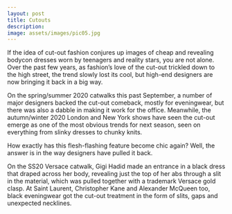 ```yaml
---
layout: post
title: Cutouts
description: 
image: assets/images/pic05.jpg
---
```


If the idea of cut-out fashion conjures up images of cheap and revealing bodycon dresses worn by teenagers and reality stars, you are not alone. Over the past few years, as fashion’s love of the cut-out trickled down to the high street, the trend slowly lost its cool, but high-end designers are now bringing it back in a big way.

On the spring/summer 2020 catwalks this past September, a number of major designers backed the cut-out comeback, mostly for eveningwear, but there was also a dabble in making it work for the office. Meanwhile, the autumn/winter 2020 London and New York shows have seen the cut-out emerge as one of the most obvious trends for next season, seen on everything from slinky dresses to chunky knits.

How exactly has this flesh-flashing feature become chic again? Well, the answer is in the way designers have pulled it back.

On the SS20 Versace catwalk, Gigi Hadid made an entrance in a black dress that draped across her body, revealing just the top of her abs through a slit in the material, which was pulled together with a trademark Versace gold clasp. At Saint Laurent, Christopher Kane and Alexander McQueen too, black eveningwear got the cut-out treatment in the form of slits, gaps and unexpected necklines.
